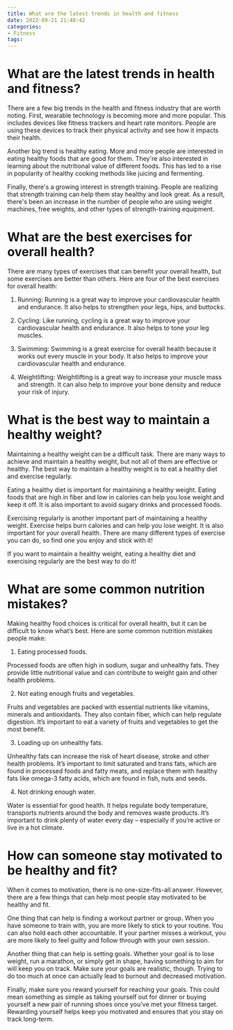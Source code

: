 ```yaml
---
title: What are the latest trends in health and fitness
date: 2022-09-21 21:48:42
categories:
- Fitness
tags:
---
```



#  What are the latest trends in health and fitness?

There are a few big trends in the health and fitness industry that are worth noting. First, wearable technology is becoming more and more popular. This includes devices like fitness trackers and heart rate monitors. People are using these devices to track their physical activity and see how it impacts their health.

Another big trend is healthy eating. More and more people are interested in eating healthy foods that are good for them. They're also interested in learning about the nutritional value of different foods. This has led to a rise in popularity of healthy cooking methods like juicing and fermenting.

Finally, there's a growing interest in strength training. People are realizing that strength training can help them stay healthy and look great. As a result, there's been an increase in the number of people who are using weight machines, free weights, and other types of strength-training equipment.

#  What are the best exercises for overall health?

There are many types of exercises that can benefit your overall health, but some exercises are better than others. Here are four of the best exercises for overall health:

1. Running: Running is a great way to improve your cardiovascular health and endurance. It also helps to strengthen your legs, hips, and buttocks.

2. Cycling: Like running, cycling is a great way to improve your cardiovascular health and endurance. It also helps to tone your leg muscles.

3. Swimming: Swimming is a great exercise for overall health because it works out every muscle in your body. It also helps to improve your cardiovascular health and endurance.

4. Weightlifting: Weightlifting is a great way to increase your muscle mass and strength. It can also help to improve your bone density and reduce your risk of injury.

#  What is the best way to maintain a healthy weight?

Maintaining a healthy weight can be a difficult task. There are many ways to achieve and maintain a healthy weight, but not all of them are effective or healthy. The best way to maintain a healthy weight is to eat a healthy diet and exercise regularly.

Eating a healthy diet is important for maintaining a healthy weight. Eating foods that are high in fiber and low in calories can help you lose weight and keep it off. It is also important to avoid sugary drinks and processed foods.

Exercising regularly is another important part of maintaining a healthy weight. Exercise helps burn calories and can help you lose weight. It is also important for your overall health. There are many different types of exercise you can do, so find one you enjoy and stick with it!

If you want to maintain a healthy weight, eating a healthy diet and exercising regularly are the best way to do it!

#  What are some common nutrition mistakes?

Making healthy food choices is critical for overall health, but it can be difficult to know what’s best. Here are some common nutrition mistakes people make:

1. Eating processed foods.

Processed foods are often high in sodium, sugar and unhealthy fats. They provide little nutritional value and can contribute to weight gain and other health problems.

2. Not eating enough fruits and vegetables.

Fruits and vegetables are packed with essential nutrients like vitamins, minerals and antioxidants. They also contain fiber, which can help regulate digestion. It’s important to eat a variety of fruits and vegetables to get the most benefit.

3. Loading up on unhealthy fats.

Unhealthy fats can increase the risk of heart disease, stroke and other health problems. It’s important to limit saturated and trans fats, which are found in processed foods and fatty meats, and replace them with healthy fats like omega-3 fatty acids, which are found in fish, nuts and seeds.

4. Not drinking enough water.

Water is essential for good health. It helps regulate body temperature, transports nutrients around the body and removes waste products. It’s important to drink plenty of water every day – especially if you’re active or live in a hot climate.

#  How can someone stay motivated to be healthy and fit?

When it comes to motivation, there is no one-size-fits-all answer. However, there are a few things that can help most people stay motivated to be healthy and fit.

One thing that can help is finding a workout partner or group. When you have someone to train with, you are more likely to stick to your routine. You can also hold each other accountable. If your partner misses a workout, you are more likely to feel guilty and follow through with your own session.

Another thing that can help is setting goals. Whether your goal is to lose weight, run a marathon, or simply get in shape, having something to aim for will keep you on track. Make sure your goals are realistic, though. Trying to do too much at once can actually lead to burnout and decreased motivation.

Finally, make sure you reward yourself for reaching your goals. This could mean something as simple as taking yourself out for dinner or buying yourself a new pair of running shoes once you’ve met your fitness target. Rewarding yourself helps keep you motivated and ensures that you stay on track long-term.